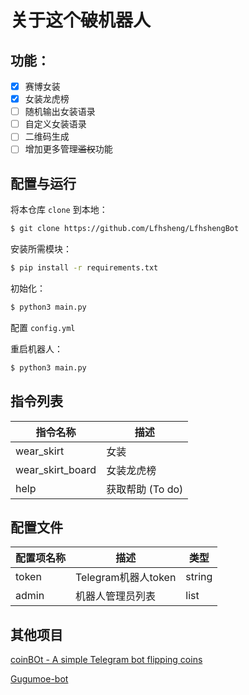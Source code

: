 # 关于这个~~破~~机器人

## 功能：

- [x] 赛博女装
- [x] 女装龙虎榜
- [ ] 随机输出女装语录
- [ ] 自定义女装语录
- [ ] 二维码生成
- [ ] 增加更多管理~~滥权~~功能

## 配置与运行

将本仓库 `clone` 到本地：

```sh
$ git clone https://github.com/Lfhsheng/LfhshengBot
```

安装所需模块：

```sh
$ pip install -r requirements.txt
```

初始化：

```sh
$ python3 main.py
```

配置 `config.yml`

重启机器人：

```sh
$ python3 main.py
```

## 指令列表

| 指令名称         | 描述             |
| ---------------- | ---------------- |
| wear_skirt       | 女装             |
| wear_skirt_board | 女装龙虎榜       |
| help             | 获取帮助 (To do) |

## 配置文件

| 配置项名称 | 描述                | 类型   |
| ---------- | ------------------- | ------ |
| token      | Telegram机器人token | string |
| admin      | 机器人管理员列表    | list   |

## 其他项目

[coinBOt - A simple Telegram bot flipping coins](https://github.com/Emojigit/coinBot)

[Gugumoe-bot](https://github.com/GooGuJiang/Gugumoe-bot)
